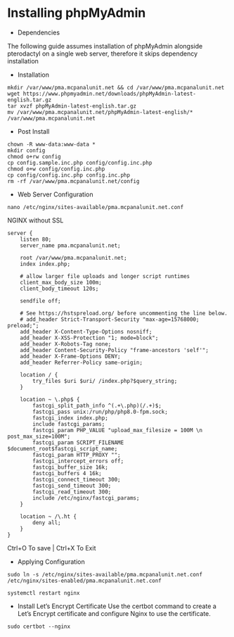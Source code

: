 # Installing phpMyAdmin

- Dependencies

The following guide assumes installation of phpMyAdmin alongside pterodactyl on a single web server, therefore it skips dependency installation
- Installation
```
mkdir /var/www/pma.mcpanalunit.net && cd /var/www/pma.mcpanalunit.net
wget https://www.phpmyadmin.net/downloads/phpMyAdmin-latest-english.tar.gz
tar xvzf phpMyAdmin-latest-english.tar.gz
mv /var/www/pma.mcpanalunit.net/phpMyAdmin-latest-english/* /var/www/pma.mcpanalunit.net
```
- Post Install
```
chown -R www-data:www-data * 
mkdir config
chmod o+rw config
cp config.sample.inc.php config/config.inc.php
chmod o+w config/config.inc.php
cp config/config.inc.php config.inc.php
rm -rf /var/www/pma.mcpanalunit.net/config
```
- Web Server Configuration
```
nano /etc/nginx/sites-available/pma.mcpanalunit.net.conf
```
NGINX without SSL
```
server {
    listen 80;
    server_name pma.mcpanalunit.net;

    root /var/www/pma.mcpanalunit.net;
    index index.php;

    # allow larger file uploads and longer script runtimes
    client_max_body_size 100m;
    client_body_timeout 120s;

    sendfile off;

    # See https://hstspreload.org/ before uncommenting the line below.
    # add_header Strict-Transport-Security "max-age=15768000; preload;";
    add_header X-Content-Type-Options nosniff;
    add_header X-XSS-Protection "1; mode=block";
    add_header X-Robots-Tag none;
    add_header Content-Security-Policy "frame-ancestors 'self'";
    add_header X-Frame-Options DENY;
    add_header Referrer-Policy same-origin;

    location / {
        try_files $uri $uri/ /index.php?$query_string;
    }

    location ~ \.php$ {
        fastcgi_split_path_info ^(.+\.php)(/.+)$;
        fastcgi_pass unix:/run/php/php8.0-fpm.sock;
        fastcgi_index index.php;
        include fastcgi_params;
        fastcgi_param PHP_VALUE "upload_max_filesize = 100M \n post_max_size=100M";
        fastcgi_param SCRIPT_FILENAME $document_root$fastcgi_script_name;
        fastcgi_param HTTP_PROXY "";
        fastcgi_intercept_errors off;
        fastcgi_buffer_size 16k;
        fastcgi_buffers 4 16k;
        fastcgi_connect_timeout 300;
        fastcgi_send_timeout 300;
        fastcgi_read_timeout 300;
        include /etc/nginx/fastcgi_params;
    }

    location ~ /\.ht {
        deny all;
    }
}
```
Ctrl+O To save | Ctrl+X To Exit
- Applying Configuration
```
sudo ln -s /etc/nginx/sites-available/pma.mcpanalunit.net.conf /etc/nginx/sites-enabled/pma.mcpanalunit.net.conf

systemctl restart nginx
```
- Install Let’s Encrypt Certificate Use the certbot command to create a Let’s Encrypt certificate and configure Nginx to use the certificate.
```
sudo certbot --nginx
```
